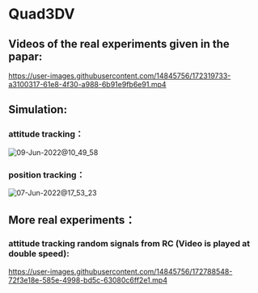 # Quad3DV
 

## Videos of the real experiments given in the papar:

https://user-images.githubusercontent.com/14845756/172319733-a3100317-61e8-4f30-a988-6b91e9fb6e91.mp4

## Simulation:

### attitude tracking：

![09-Jun-2022@10_49_58](https://user-images.githubusercontent.com/14845756/172757097-e0a6f445-951e-41cd-92ee-23aa94ae84af.gif)

### position tracking：

![07-Jun-2022@17_53_23](https://user-images.githubusercontent.com/14845756/172351959-0324385c-9373-4995-9215-a8949980ff50.gif)


## More real experiments：

### attitude tracking random signals from RC (Video is played at double speed): 

https://user-images.githubusercontent.com/14845756/172788548-72f3e18e-585e-4998-bd5c-63080c6ff2e1.mp4








 



